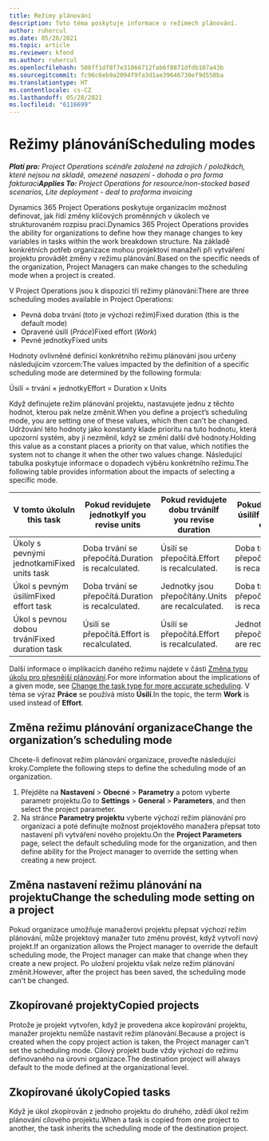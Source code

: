 ```yaml
---
title: Režimy plánování
description: Toto téma poskytuje informace o režimech plánování.
author: ruhercul
ms.date: 05/28/2021
ms.topic: article
ms.reviewer: kfend
ms.author: ruhercul
ms.openlocfilehash: 508ff1df8f7e31066712fab6f8871dfdb107a43b
ms.sourcegitcommit: fc96c6eb9a2094f9fa3d1ae39646730ef9d558ba
ms.translationtype: HT
ms.contentlocale: cs-CZ
ms.lasthandoff: 05/28/2021
ms.locfileid: "6116699"
---
```

# <a name="scheduling-modes"></a><span data-ttu-id="7bb65-103">Režimy plánování</span><span class="sxs-lookup"><span data-stu-id="7bb65-103">Scheduling modes</span></span>

<span data-ttu-id="7bb65-104">_**Platí pro:** Project Operations scénáře založené na zdrojích / položkách, které nejsou na skladě, omezené nasazení - dohoda o pro forma fakturaci_</span><span class="sxs-lookup"><span data-stu-id="7bb65-104">_**Applies To:** Project Operations for resource/non-stocked based scenarios, Lite deployment - deal to proforma invoicing_</span></span>


<span data-ttu-id="7bb65-105">Dynamics 365 Project Operations poskytuje organizacím možnost definovat, jak řídí změny klíčových proměnných v úkolech ve strukturovaném rozpisu prací.</span><span class="sxs-lookup"><span data-stu-id="7bb65-105">Dynamics 365 Project Operations provides the ability for organizations to define how they manage changes to key variables in tasks within the work breakdown structure.</span></span> <span data-ttu-id="7bb65-106">Na základě konkrétních potřeb organizace mohou projektoví manažeři při vytváření projektu provádět změny v režimu plánování.</span><span class="sxs-lookup"><span data-stu-id="7bb65-106">Based on the specific needs of the organization, Project Managers can make changes to the scheduling mode when a project is created.</span></span>

<span data-ttu-id="7bb65-107">V Project Operations jsou k dispozici tři režimy plánování:</span><span class="sxs-lookup"><span data-stu-id="7bb65-107">There are three scheduling modes available in Project Operations:</span></span>

  - <span data-ttu-id="7bb65-108">Pevná doba trvání (toto je výchozí režim)</span><span class="sxs-lookup"><span data-stu-id="7bb65-108">Fixed duration (this is the default mode)</span></span>
  - <span data-ttu-id="7bb65-109">Opravené úsilí (*Práce*)</span><span class="sxs-lookup"><span data-stu-id="7bb65-109">Fixed effort (*Work*)</span></span>
  - <span data-ttu-id="7bb65-110">Pevné jednotky</span><span class="sxs-lookup"><span data-stu-id="7bb65-110">Fixed units</span></span>

<span data-ttu-id="7bb65-111">Hodnoty ovlivněné definicí konkrétního režimu plánování jsou určeny následujícím vzorcem:</span><span class="sxs-lookup"><span data-stu-id="7bb65-111">The values impacted by the definition of a specific scheduling mode are determined by the following formula:</span></span>

  <span data-ttu-id="7bb65-112">Úsilí = trvání × jednotky</span><span class="sxs-lookup"><span data-stu-id="7bb65-112">Effort  = Duration x Units</span></span>

<span data-ttu-id="7bb65-113">Když definujete režim plánování projektu, nastavujete jednu z těchto hodnot, kterou pak nelze změnit.</span><span class="sxs-lookup"><span data-stu-id="7bb65-113">When you define a project’s scheduling mode, you are setting one of these values, which then can't be changed.</span></span> <span data-ttu-id="7bb65-114">Udržování této hodnoty jako konstanty klade prioritu na tuto hodnotu, která upozorní systém, aby ji nezměnil, když se změní další dvě hodnoty.</span><span class="sxs-lookup"><span data-stu-id="7bb65-114">Holding this value as a constant places a priority on that value, which notifies the system not to change it when the other two values change.</span></span> <span data-ttu-id="7bb65-115">Následující tabulka poskytuje informace o dopadech výběru konkrétního režimu.</span><span class="sxs-lookup"><span data-stu-id="7bb65-115">The following table provides information about the impacts of selecting a specific mode.</span></span>

| <span data-ttu-id="7bb65-116">**V tomto úkolu**</span><span class="sxs-lookup"><span data-stu-id="7bb65-116">**In this task**</span></span>             | <span data-ttu-id="7bb65-117">**Pokud revidujete jednotky**</span><span class="sxs-lookup"><span data-stu-id="7bb65-117">**If you revise units**</span></span>   | <span data-ttu-id="7bb65-118">**Pokud revidujete dobu trvání**</span><span class="sxs-lookup"><span data-stu-id="7bb65-118">**If you revise duration**</span></span> | <span data-ttu-id="7bb65-119">**Pokud revidujete úsilí**</span><span class="sxs-lookup"><span data-stu-id="7bb65-119">**If you revise effort**</span></span>  |
|----------------------|---------------------------|----------------------------|---------------------------|
| <span data-ttu-id="7bb65-120">Úkoly s pevnými jednotkami</span><span class="sxs-lookup"><span data-stu-id="7bb65-120">Fixed units task</span></span>     | <span data-ttu-id="7bb65-121">Doba trvání se přepočítá.</span><span class="sxs-lookup"><span data-stu-id="7bb65-121">Duration is recalculated.</span></span> | <span data-ttu-id="7bb65-122">Úsilí se přepočítá.</span><span class="sxs-lookup"><span data-stu-id="7bb65-122">Effort is recalculated.</span></span>    | <span data-ttu-id="7bb65-123">Doba trvání se přepočítá.</span><span class="sxs-lookup"><span data-stu-id="7bb65-123">Duration is recalculated.</span></span> |
| <span data-ttu-id="7bb65-124">Úkol s pevným úsilím</span><span class="sxs-lookup"><span data-stu-id="7bb65-124">Fixed effort task</span></span>    | <span data-ttu-id="7bb65-125">Doba trvání se přepočítá.</span><span class="sxs-lookup"><span data-stu-id="7bb65-125">Duration is recalculated.</span></span> | <span data-ttu-id="7bb65-126">Jednotky jsou přepočítány.</span><span class="sxs-lookup"><span data-stu-id="7bb65-126">Units are recalculated.</span></span>    | <span data-ttu-id="7bb65-127">Doba trvání se přepočítá.</span><span class="sxs-lookup"><span data-stu-id="7bb65-127">Duration is recalculated.</span></span> |
| <span data-ttu-id="7bb65-128">Úkol s pevnou dobou trvání</span><span class="sxs-lookup"><span data-stu-id="7bb65-128">Fixed duration task</span></span>  | <span data-ttu-id="7bb65-129">Úsilí se přepočítá.</span><span class="sxs-lookup"><span data-stu-id="7bb65-129">Effort is recalculated.</span></span>   | <span data-ttu-id="7bb65-130">Úsilí se přepočítá.</span><span class="sxs-lookup"><span data-stu-id="7bb65-130">Effort is recalculated.</span></span>    | <span data-ttu-id="7bb65-131">Jednotky jsou přepočítány.</span><span class="sxs-lookup"><span data-stu-id="7bb65-131">Units are recalculated.</span></span>   |

<span data-ttu-id="7bb65-132">Další informace o implikacích daného režimu najdete v části [Změna typu úkolu pro přesnější plánování](https://support.microsoft.com/en-us/office/change-the-task-type-for-more-accurate-scheduling-b0b969ad-45bc-4e9e-8967-435587548a72).</span><span class="sxs-lookup"><span data-stu-id="7bb65-132">For more information about the implications of a given mode, see [Change the task type for more accurate scheduling](https://support.microsoft.com/en-us/office/change-the-task-type-for-more-accurate-scheduling-b0b969ad-45bc-4e9e-8967-435587548a72).</span></span> <span data-ttu-id="7bb65-133">V téma se výraz **Práce** se používá místo **Úsilí**.</span><span class="sxs-lookup"><span data-stu-id="7bb65-133">In the topic, the term **Work** is used instead of **Effort**.</span></span>

## <a name="change-the-organizations-scheduling-mode"></a><span data-ttu-id="7bb65-134">Změna režimu plánování organizace</span><span class="sxs-lookup"><span data-stu-id="7bb65-134">Change the organization’s scheduling mode</span></span>

<span data-ttu-id="7bb65-135">Chcete-li definovat režim plánování organizace, proveďte následující kroky.</span><span class="sxs-lookup"><span data-stu-id="7bb65-135">Complete the following steps to define the scheduling mode of an organization.</span></span>

1. <span data-ttu-id="7bb65-136">Přejděte na **Nastavení** \> **Obecné** \> **Parametry** a potom vyberte parametr projektu.</span><span class="sxs-lookup"><span data-stu-id="7bb65-136">Go to **Settings** \> **General** \> **Parameters**, and then select the project parameter.</span></span> 
2. <span data-ttu-id="7bb65-137">Na stránce **Parametry projektu** vyberte výchozí režim plánování pro organizaci a poté definujte možnost projektového manažera přepsat toto nastavení při vytváření nového projektu.</span><span class="sxs-lookup"><span data-stu-id="7bb65-137">On the **Project Parameters** page, select the default scheduling mode for the organization, and then define ability for the Project manager to override the setting when creating a new project.</span></span>

## <a name="change-the-scheduling-mode-setting-on-a-project"></a><span data-ttu-id="7bb65-138">Změna nastavení režimu plánování na projektu</span><span class="sxs-lookup"><span data-stu-id="7bb65-138">Change the scheduling mode setting on a project</span></span>

<span data-ttu-id="7bb65-139">Pokud organizace umožňuje manažerovi projektu přepsat výchozí režim plánování, může projektový manažer tuto změnu provést, když vytvoří nový projekt.</span><span class="sxs-lookup"><span data-stu-id="7bb65-139">If an organization allows the Project manager to override the default scheduling mode, the Project manager can make that change when they create a new project.</span></span> <span data-ttu-id="7bb65-140">Po uložení projektu však nelze režim plánování změnit.</span><span class="sxs-lookup"><span data-stu-id="7bb65-140">However, after the project has been saved, the scheduling mode can't be changed.</span></span>

## <a name="copied-projects"></a><span data-ttu-id="7bb65-141">Zkopírované projekty</span><span class="sxs-lookup"><span data-stu-id="7bb65-141">Copied projects</span></span>

<span data-ttu-id="7bb65-142">Protože je projekt vytvořen, když je provedena akce kopírování projektu, manažer projektu nemůže nastavit režim plánování.</span><span class="sxs-lookup"><span data-stu-id="7bb65-142">Because a project is created when the copy project action is taken, the Project manager can't set the scheduling mode.</span></span> <span data-ttu-id="7bb65-143">Cílový projekt bude vždy výchozí do režimu definovaného na úrovni organizace.</span><span class="sxs-lookup"><span data-stu-id="7bb65-143">The destination project will always default to the mode defined at the organizational level.</span></span>

## <a name="copied-tasks"></a><span data-ttu-id="7bb65-144">Zkopírované úkoly</span><span class="sxs-lookup"><span data-stu-id="7bb65-144">Copied tasks</span></span>

<span data-ttu-id="7bb65-145">Když je úkol zkopírován z jednoho projektu do druhého, zdědí úkol režim plánování cílového projektu.</span><span class="sxs-lookup"><span data-stu-id="7bb65-145">When a task is copied from one project to another, the task inherits the scheduling mode of the destination project.</span></span>
